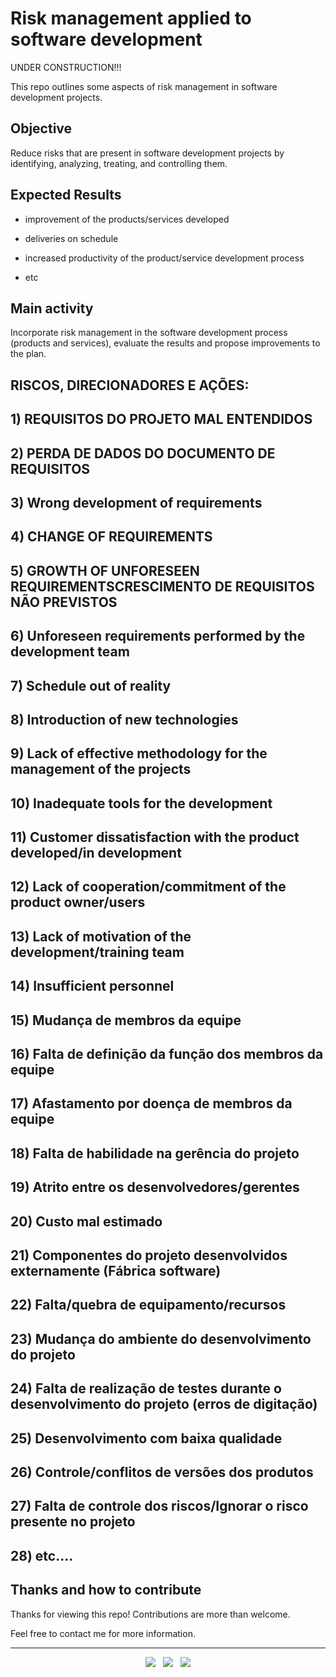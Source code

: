 # Risk management applied to software development

UNDER CONSTRUCTION!!!

This repo outlines some aspects of risk management in software development projects.

## Objective

Reduce risks that are present in software development projects by identifying, analyzing, treating, and controlling them.

## Expected Results

- improvement of the products/services developed

- deliveries on schedule

- increased productivity of the product/service development process

- etc

## Main activity

Incorporate risk management in the software development process (products and services), evaluate the results and propose improvements to the plan.

## RISCOS, DIRECIONADORES E AÇÕES:

## 1) REQUISITOS DO PROJETO MAL ENTENDIDOS

## 2) PERDA DE DADOS DO DOCUMENTO DE REQUISITOS

## 3) Wrong development of requirements

## 4) CHANGE OF REQUIREMENTS

## 5) GROWTH OF UNFORESEEN REQUIREMENTSCRESCIMENTO DE REQUISITOS NÃO PREVISTOS

## 6) Unforeseen requirements performed by the development team

## 7) Schedule out of reality

## 8) Introduction of new technologies

## 9) Lack of effective methodology for the management of the projects

## 10) Inadequate tools for the development

## 11) Customer dissatisfaction with the product developed/in development 

## 12) Lack of cooperation/commitment of the product owner/users

## 13) Lack of motivation of the development/training team

## 14) Insufficient personnel

## 15) Mudança de membros da equipe

## 16) Falta de definição da função dos membros da equipe

## 17) Afastamento por doença de membros da equipe

## 18) Falta de habilidade na gerência do projeto

## 19) Atrito entre os desenvolvedores/gerentes 

## 20) Custo mal estimado

## 21) Componentes do projeto desenvolvidos externamente (Fábrica software)

## 22) Falta/quebra de equipamento/recursos

## 23) Mudança do ambiente do desenvolvimento do projeto

## 24) Falta de realização de testes durante o desenvolvimento do projeto (erros de digitação)

## 25) Desenvolvimento com baixa qualidade

## 26) Controle/conflitos de versões dos produtos

## 27) Falta de controle dos riscos/Ignorar o risco presente no projeto

## 28) etc....

## Thanks and how to contribute

Thanks for viewing this repo! Contributions are more than welcome.

Feel free to contact me for more information.

<!-- FOOTER (Author / Visit My Online Resume / Download My PDF Resume) -->
<hr>
<p align='center'>
  <a href="#"><img
      src="https://img.shields.io/badge/author-%C2%A9%20Siomara%20Cintia%20Pantarotto.%20All%20rights%20reserved.-008080?style=social"></a>&nbsp;&nbsp;
  <a href="https://siomara.com.br/"><img
      src="https://img.shields.io/badge/visit-My Online Resume-008080?style=social"></a>&nbsp;&nbsp;
  <a href="https://siomara.com.br/ResumePANTAROTTO.pdf"><img
      src="https://img.shields.io/badge/download-My PDF Resume-008080?style=social"></a>
</p>
